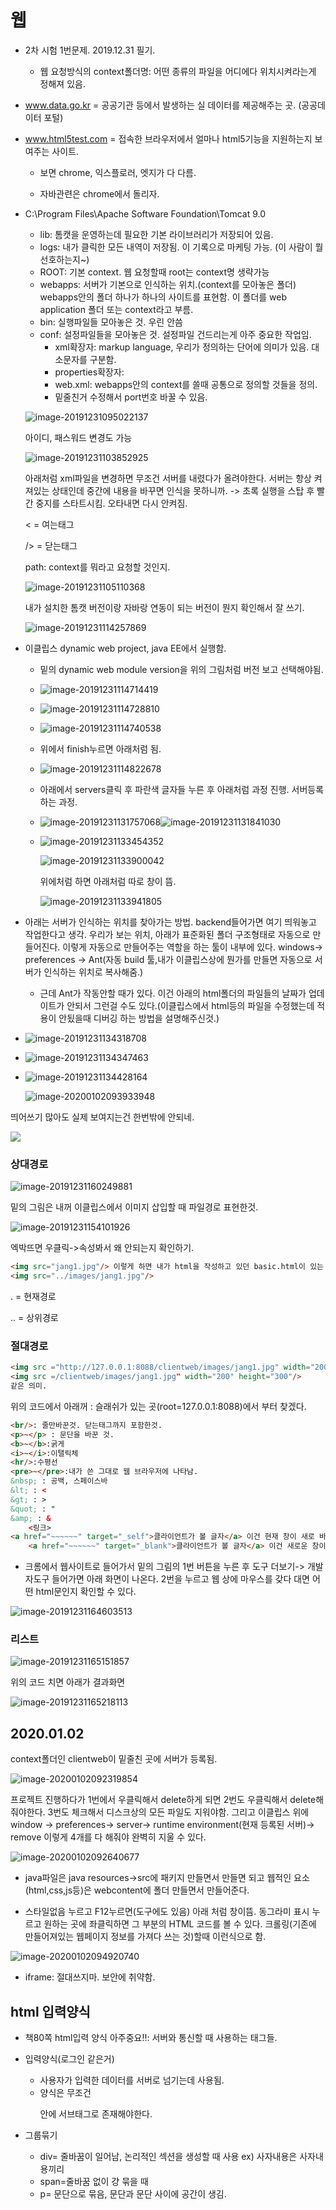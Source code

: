 # 웹

- 2차 시험 1번문제. 2019.12.31 필기.

  - 웹 요청방식의 context폴더명: 어떤 종류의 파일을 어디에다 위치시켜라는게 정해져 있음.

- www.data.go.kr = 공공기관 등에서 발생하는 실 데이터를 제공해주는 곳. (공공데이터 포털)

- www.html5test.com = 접속한 브라우저에서 얼마나 html5기능을 지원하는지 보여주는 사이트.

  - 보면 chrome, 익스플로러, 엣지가 다 다름.
  
  - 자바관련은 chrome에서 돌리자.
  
     
  
- C:\Program Files\Apache Software Foundation\Tomcat 9.0

  - lib: 톰캣을 운영하는데 필요한 기본 라이브러리가 저장되어 있음. 
  - logs: 내가 클릭한 모든 내역이 저장됨. 이 기록으로 마케팅 가능. (이 사람이 뭘 선호하는지~)
  - ROOT: 기본 context. 웹 요청할때 root는 context명 생략가능
  - webapps: 서버가 기본으로 인식하는 위치.(context를 모아놓은 폴더) webapps안의 폴더 하나가 하나의 사이트를 표현함. 이 폴더를 web application 폴더 또는 context라고 부름.
  - bin: 실행파일들 모아놓은 것. 우린 안씀
  - conf: 설정파일들을 모아놓은 것. 설정파일 건드리는게 아주 중요한 작업임. 
    - xml확장자: markup language, 우리가 정의하는 단어에 의미가 있음. 대소문자를 구분함.
    - properties확장자: 
    - web.xml: webapps안의 context를 쓸때 공통으로 정의할 것들을 정의.
    - 밑줄친거 수정해서 port번호 바꿀 수 있음.

  ![image-20191231095022137](images/image-20191231095022137.png)

  아이디, 패스워드 변경도 가능

  ![image-20191231103852925](images/image-20191231103852925.png)

  

  

  아래처럼 xml파일을 변경하면 무조건 서버를 내렸다가 올려야한다. 서버는 항상 켜져있는 상태인데 중간에 내용을 바꾸면 인식을 못하니까. -> 초록 실행을 스탑 후 빨간 중지를 스타트시킴. 오타내면 다시 안켜짐.

  < = 여는태그

  /> = 닫는태그

  path: context를 뭐라고 요청할 것인지.

  ![image-20191231105110368](images/image-20191231105110368.png)

  내가 설치한 톰캣 버전이랑 자바랑 연동이 되는 버전이 뭔지 확인해서 잘 쓰기.

  ![image-20191231114257869](images/image-20191231114257869.png)

- 이클립스 dynamic web project, java EE에서 실행함.

  - 밑의 dynamic web module version을 위의 그림처럼 버전 보고 선택해야됨.

  - ![image-20191231114714419](images/image-20191231114714419.png)

  - ![image-20191231114728810](images/image-20191231114728810.png)

  - ![image-20191231114740538](images/image-20191231114740538.png)

  - 위에서 finish누르면 아래처럼 됨.

  - ![image-20191231114822678](images/image-20191231114822678.png)

  - 아래에서 servers클릭 후 파란색 글자들 누른 후 아래처럼 과정 진행. 서버등록하는 과정.

  - ![image-20191231131757068](images/image-20191231131757068.png)![image-20191231131841030](images/image-20191231131841030.png)

  - ![image-20191231133454352](images/image-20191231133454352.png)

    ![image-20191231133900042](images/image-20191231133900042.png)

    위에처럼 하면 아래처럼 따로 창이 뜸.

    ![image-20191231133941805](images/image-20191231133941805.png)





- 아래는 서버가 인식하는 위치를 찾아가는 방법. backend들어가면 여기 띄워놓고 작업한다고 생각. 우리가 보는 위치, 아래가 표준화된 폴더 구조형태로 자동으로 만들어진다. 이렇게 자동으로 만들어주는 역할을 하는 툴이 내부에 있다. windows-> preferences -> Ant(자동 build 툴,내가 이클립스상에 뭔가를 만들면 자동으로 서버가 인식하는 위치로 복사해줌.) 
  - 근데 Ant가 작동안할 때가 있다. 이건 아래의 html폴더의 파일들의 날짜가 업데이트가 안되서 그런걸 수도 있다.(이클립스에서 html등의 파일을 수정했는데 적용이 안됬을때 디버깅 하는 방법을 설명해주신것.)

- ![image-20191231134318708](images/image-20191231134318708.png)

- ![image-20191231134347463](images/image-20191231134347463.png)

- ![image-20191231134428164](images/image-20191231134428164.png)

  ![image-20200102093933948](images/image-20200102093933948.png)



띄어쓰기 많아도 실제 보여지는건 한번밖에 안되네.

![](images/image-20191231144202950.png)

### 상대경로

![image-20191231160249881](images/image-20191231160249881.png)

밑의 그림은 내꺼 이클립스에서 이미지 삽입할 때 파일경로 표현한것.

![image-20191231154101926](images/image-20191231154101926.png)

엑박뜨면 우클릭->속성봐서 왜 안되는지 확인하기.

``` html
<img src="jang1.jpg"/> 이렇게 하면 내가 html을 작성하고 있던 basic.html이 있는 폴더에 가서 jang1.jpg를 찾는다. 근데 나는 images에 사진이 있으니까 ..으로 상위폴더로 갔다가 images로 가야한다.
<img src="../images/jang1.jpg"/>
```

. = 현재경로

.. = 상위경로

### 절대경로

``` html
<img src ="http://127.0.0.1:8088/clientweb/images/jang1.jpg" width="200" height="300"/>
<img src =/clientweb/images/jang1.jpg" width="200" height="300"/>
같은 의미.
```

위의 코드에서 아래꺼 : 슬래쉬가 있는 곳(root=127.0.0.1:8088)에서 부터 찾겠다.



```html
<br/>: 줄만바꾼것. 닫는태그까지 포함한것.
<p>~</p> : 문단을 바꾼 것.
<b>~</b>:굵게
<i>~</i>:이탤릭체
<hr/>:수평선
<pre>~</pre>:내가 쓴 그대로 웹 브라우저에 나타남.
&nbsp; : 공백, 스페이스바
&lt; : <
&gt; : >
&quot; : "
&amp; : &
    <링크>
<a href="~~~~~~" target="_self">클라이언트가 볼 글자</a> 이건 현재 창이 새로 바뀜. 이게 디                                                       폴트임.
    <a href="~~~~~~" target="_blank">클라이언트가 볼 글자</a> 이건 새로운 창이 뜸.
```



- 크롬에서 웹사이트로 들어가서 밑의 그림의 1번 버튼을 누른 후 도구 더보기-> 개발자도구 들어가면 아래 화면이 나온다. 2번을 누르고 웹 상에 마우스를 갖다 대면 어떤 html문인지 확인할 수 있다.

![image-20191231164603513](images/image-20191231164603513.png)



### 리스트

![image-20191231165151857](images/image-20191231165151857.png)

위의 코드 치면 아래가 결과화면

![image-20191231165218113](images/image-20191231165218113.png)



## 2020.01.02

context폴더인 clientweb이 밑줄친 곳에 서버가 등록됨.

![image-20200102092319854](images/image-20200102092319854.png)



프로젝트 진행하다가 1번에서 우클릭해서 delete하게 되면 2번도 우클릭해서 delete해줘야한다. 3번도 체크해서 디스크상의 모든 파일도 지워야함. 그리고 이클립스 위에 window -> preferences-> server-> runtime environment(현재 등록된 서버)-> remove  이렇게 4개를 다 해줘야 완벽히 지울 수 있다.

![image-20200102092640677](images/image-20200102092640677.png)



- java파일은 java resources->src에 패키지 만들면서 만들면 되고 웹적인 요소(html,css,js등)은 webcontent에 폴더 만들면서 만들어준다.



- 스타일없음 누르고 F12누르면(도구에도 있음) 아래 처럼 창이뜸. 동그라미 표시 누르고 원하는 곳에 좌클릭하면 그 부분의 HTML 코드를 볼 수 있다. 크롤링(기존에 만들어져있는 웹페이지 정보를 가져다 쓰는 것)할때 이런식으로 함.

![image-20200102094920740](images/image-20200102094920740.png)



- iframe: 절대쓰지마. 보안에 취약함.

## html 입력양식

- 책80쪽 html입력 양식 아주중요!!: 서버와 통신할 때 사용하는 태그들.
- 입력양식(로그인 같은거)
  - 사용자가 입력한 데이터를 서버로 넘기는데 사용됨.
  - 양식은 무조건 <form></form>안에 서브태그로 존재해야한다.

- 그룹묶기
  - div= 줄바꿈이 일어남, 논리적인 섹션을 생성할 때 사용 ex) 사자내용은 사자내용끼리
  - span=줄바꿈 없이 걍 묶을 때
  - p= 문단으로 묶음, 문단과 문단 사이에 공간이 생김.



